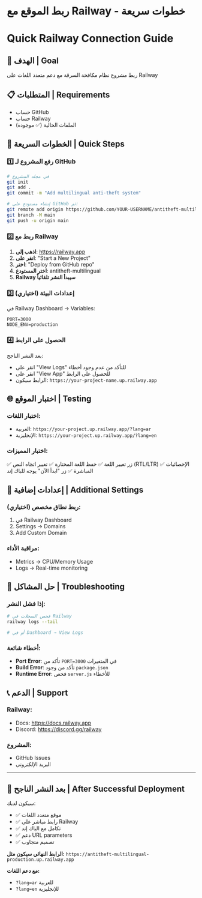 # ربط الموقع مع Railway - خطوات سريعة
# Quick Railway Connection Guide

## 🎯 الهدف | Goal
ربط مشروع نظام مكافحة السرقة مع دعم متعدد اللغات على Railway

## 📋 المتطلبات | Requirements
- حساب GitHub
- حساب Railway
- الملفات الحالية (✅ موجودة)

## 🚀 الخطوات السريعة | Quick Steps

### 1️⃣ رفع المشروع لـ GitHub

```bash
# في مجلد المشروع
git init
git add .
git commit -m "Add multilingual anti-theft system"

# إنشاء مستودع على GitHub ثم:
git remote add origin https://github.com/YOUR-USERNAME/antitheft-multilingual.git
git branch -M main
git push -u origin main
```

### 2️⃣ ربط مع Railway

1. **اذهب إلى**: https://railway.app
2. **انقر على**: "Start a New Project"
3. **اختر**: "Deploy from GitHub repo"
4. **اختر المستودع**: antitheft-multilingual
5. **Railway سيبدأ النشر تلقائياً**

### 3️⃣ إعدادات البيئة (اختياري)

في Railway Dashboard → Variables:
```
PORT=3000
NODE_ENV=production
```

### 4️⃣ الحصول على الرابط

بعد النشر الناجح:
- انقر على "View Logs" للتأكد من عدم وجود أخطاء
- انقر على "View App" للحصول على الرابط
- الرابط سيكون: `https://your-project-name.up.railway.app`

## 🌐 اختبار الموقع | Testing

### اختبار اللغات:
- العربية: `https://your-project.up.railway.app/?lang=ar`
- الإنجليزية: `https://your-project.up.railway.app/?lang=en`

### اختبار المميزات:
✅ زر تغيير اللغة
✅ حفظ اللغة المختارة
✅ تغيير اتجاه النص (RTL/LTR)
✅ الإحصائيات المباشرة
✅ زر "ابدأ الآن" يوجه للباك إند

## 🔧 إعدادات إضافية | Additional Settings

### ربط نطاق مخصص (اختياري):
1. في Railway Dashboard
2. Settings → Domains
3. Add Custom Domain

### مراقبة الأداء:
- Metrics → CPU/Memory Usage
- Logs → Real-time monitoring

## 🐛 حل المشاكل | Troubleshooting

### إذا فشل النشر:
```bash
# فحص السجلات في Railway
railway logs --tail

# أو في Dashboard → View Logs
```

### أخطاء شائعة:
- **Port Error**: تأكد من `PORT=3000` في المتغيرات
- **Build Error**: تأكد من وجود `package.json`
- **Runtime Error**: فحص `server.js` للأخطاء

## 📞 الدعم | Support

### Railway:
- Docs: https://docs.railway.app
- Discord: https://discord.gg/railway

### المشروع:
- GitHub Issues
- البريد الإلكتروني

---

## 🎉 بعد النشر الناجح | After Successful Deployment

سيكون لديك:
- ✅ موقع متعدد اللغات
- ✅ رابط مباشر على Railway
- ✅ تكامل مع الباك إند
- ✅ دعم URL parameters
- ✅ تصميم متجاوب

**الرابط النهائي سيكون مثل:**
`https://antitheft-multilingual-production.up.railway.app`

**مع دعم اللغات:**
- `?lang=ar` للعربية
- `?lang=en` للإنجليزية